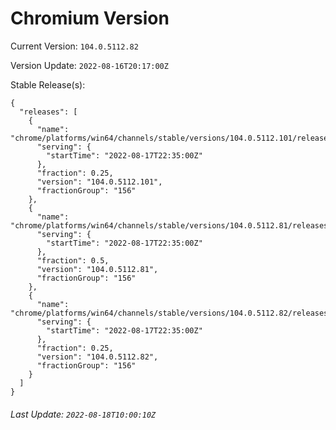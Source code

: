 # Chromium Version

Current Version: `104.0.5112.82`

Version Update: `2022-08-16T20:17:00Z`

Stable Release(s):
```
{
  "releases": [
    {
      "name": "chrome/platforms/win64/channels/stable/versions/104.0.5112.101/releases/1660775700",
      "serving": {
        "startTime": "2022-08-17T22:35:00Z"
      },
      "fraction": 0.25,
      "version": "104.0.5112.101",
      "fractionGroup": "156"
    },
    {
      "name": "chrome/platforms/win64/channels/stable/versions/104.0.5112.81/releases/1660775700",
      "serving": {
        "startTime": "2022-08-17T22:35:00Z"
      },
      "fraction": 0.5,
      "version": "104.0.5112.81",
      "fractionGroup": "156"
    },
    {
      "name": "chrome/platforms/win64/channels/stable/versions/104.0.5112.82/releases/1660775700",
      "serving": {
        "startTime": "2022-08-17T22:35:00Z"
      },
      "fraction": 0.25,
      "version": "104.0.5112.82",
      "fractionGroup": "156"
    }
  ]
}
```

###### Last Update: `2022-08-18T10:00:10Z`
